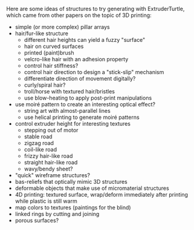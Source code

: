 Here are some ideas of structures to try generating with ExtruderTurtle, which came from other papers on the topic of 3D printing:
- simple (or more complex) pillar arrays
- hair/fur-like structure
    - different hair heights can yield a fuzzy "surface"
    - hair on curved surfaces
    - printed (paint)brush
    - velcro-like hair with an adhesion property
    - control hair stiffness?
    - control hair direction to design a "stick-slip" mechanism
    - differentiate direction of movement digitally?
    - curly/spiral hair?
    - troll/horse with textured hair/bristles
    - use blow-heating to apply post-print manipulations
- use moiré pattern to create an interesting optical effect?
    - string art with almost-parallel lines
    - use helical printing to generate moiré patterns
- control extruder height for interesting textures
    - stepping out of motor
    - stable road
    - zigzag road
    - coil-like road
    - frizzy hair-like road
    - straight hair-like road
    - wavy/bendy sheet?
- "quick" wireframe structures?
- bas-reliefs that optically mimic 3D structures
- deformable objects that make use of micromaterial structures
- 4D printing: textured surface, wrap/deform immediately after printing while plastic is still warm
- map colors to textures (paintings for the blind)
- linked rings by cutting and joining
- porous surfaces?
